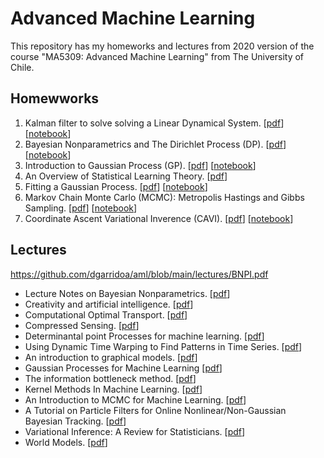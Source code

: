 # Advanced Machine Learning

This repository has my homeworks and lectures from 2020 version of the course "MA5309: Advanced Machine Learning" from The University of Chile.

## Homewworks

1. Kalman filter to solve solving a Linear Dynamical System. [[pdf](https://github.com/dgarridoa/aml/blob/main/t1_kalman_filter/Kalman_Filter.pdf)] [[notebook](https://nbviewer.org/github/dgarridoa/aml/blob/main/t1_kalman_filter/Kalman_Filter.ipynb)]
2. Bayesian Nonparametrics and The Dirichlet Process (DP). [[pdf](https://github.com/dgarridoa/aml/blob/main/t2_dirichlet_process/Dirichlet_Process.pdf)] [[notebook](https://nbviewer.org/github/dgarridoa/aml/blob/main/t2_dirichlet_process/Dirichlet_Process.ipynb)]
3. Introduction to Gaussian Process (GP). [[pdf](https://github.com/dgarridoa/aml/blob/main/t3_gaussian_process/Gaussian_Process.pdf)] [[notebook](https://nbviewer.org/github/dgarridoa/aml/blob/main/t3_gaussian_process/Gaussian_Process.ipynb)]
4. An Overview of Statistical Learning Theory. [[pdf](https://github.com/dgarridoa/aml/blob/main/t4_statistical_learning/Statistical_Learning.pdf)]
5. Fitting a Gaussian Process. [[pdf](https://github.com/dgarridoa/aml/blob/main/t5_fit_gaussian_process/Fit_Gaussian_Process.pdf)] [[notebook](https://nbviewer.org/github/dgarridoa/aml/blob/main/t5_fit_gaussian_process/Fit_Gaussian_Process.ipynb)]
6. Markov Chain Monte Carlo (MCMC): Metropolis Hastings and Gibbs Sampling. [[pdf](https://github.com/dgarridoa/aml/blob/main/t6_mcmc/MCMC.pdf)] [[notebook](https://nbviewer.org/github/dgarridoa/aml/blob/main/t6_mcmc/MCMC.ipynb)]
7. Coordinate Ascent Variational Inverence (CAVI). [[pdf](https://github.com/dgarridoa/aml/blob/main/t7_cavi/CAVI.pdf)] [[notebook](https://nbviewer.org/github/dgarridoa/aml/blob/main/t7_cavi/CAVI.ipynb)]


## Lectures
https://github.com/dgarridoa/aml/blob/main/lectures/BNPI.pdf
- Lecture Notes on Bayesian Nonparametrics. [[pdf](https://github.com/dgarridoa/aml/blob/main/lectures/BNPI.pdf)]
- Creativity and artificial intelligence. [[pdf](https://github.com/dgarridoa/aml/blob/main/lectures/CAI.pdf)]
- Computational Optimal Transport. [[pdf](https://github.com/dgarridoa/aml/blob/main/lectures/COT.pdf)]
- Compressed Sensing. [[pdf](https://github.com/dgarridoa/aml/blob/main/lectures/CS.pdf)]
- Determinantal point Processes for machine learning. [[pdf](https://github.com/dgarridoa/aml/blob/main/lectures/DPP.pdf)]
- Using Dynamic Time Warping to Find Patterns in Time Series. [[pdf](https://github.com/dgarridoa/aml/blob/main/lectures/DW.pdf)]
- An introduction to graphical models. [[pdf](https://github.com/dgarridoa/aml/blob/main/lectures/GM.pdf)]
- Gaussian Processes for Machine Learning [[pdf](https://github.com/dgarridoa/aml/blob/main/lectures/GP.pdf)]
- The information bottleneck method. [[pdf](https://github.com/dgarridoa/aml/blob/main/lectures/IBM.pdf)]
- Kernel Methods In Machine Learning. [[pdf](https://github.com/dgarridoa/aml/blob/main/lectures/KM.pdf)] 
- An Introduction to MCMC for Machine Learning. [[pdf](https://github.com/dgarridoa/aml/blob/main/lectures/MCMC.pdf)]
- A Tutorial on Particle Filters for Online Nonlinear/Non-Gaussian Bayesian Tracking. [[pdf](https://github.com/dgarridoa/aml/blob/main/lectures/PF.pdf)]
- Variational Inference: A Review for Statisticians. [[pdf](https://github.com/dgarridoa/aml/blob/main/lectures/VI.pdf)]
- World Models. [[pdf](https://github.com/dgarridoa/aml/blob/main/lectures/WM.pdf)]
